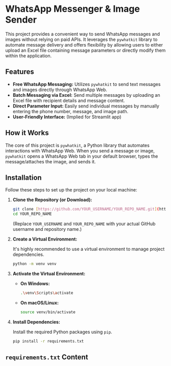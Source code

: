 # WhatsApp Messenger & Image Sender

This project provides a convenient way to send WhatsApp messages and images without relying on paid APIs. It leverages the `pywhatkit` library to automate message delivery and offers flexibility by allowing users to either upload an Excel file containing message parameters or directly modify them within the application.

## Features

* **Free WhatsApp Messaging:** Utilizes `pywhatkit` to send text messages and images directly through WhatsApp Web.
* **Batch Messaging via Excel:** Send multiple messages by uploading an Excel file with recipient details and message content.
* **Direct Parameter Input:** Easily send individual messages by manually entering the phone number, message, and image path.
* **User-Friendly Interface:** (Implied for Streamlit app)

## How it Works

The core of this project is `pywhatkit`, a Python library that automates interactions with WhatsApp Web. When you send a message or image, `pywhatkit` opens a WhatsApp Web tab in your default browser, types the message/attaches the image, and sends it.

## Installation

Follow these steps to set up the project on your local machine:

1.  **Clone the Repository (or Download):**

    ```bash
    git clone [https://github.com/YOUR_USERNAME/YOUR_REPO_NAME.git](https://github.com/YOUR_USERNAME/YOUR_REPO_NAME.git)
    cd YOUR_REPO_NAME
    ```
    (Replace `YOUR_USERNAME` and `YOUR_REPO_NAME` with your actual GitHub username and repository name.)

2.  **Create a Virtual Environment:**

    It's highly recommended to use a virtual environment to manage project dependencies.

    ```bash
    python -m venv venv
    ```

3.  **Activate the Virtual Environment:**

    * **On Windows:**
        ```bash
        .\venv\Scripts\activate
        ```
    * **On macOS/Linux:**
        ```bash
        source venv/bin/activate
        ```

4.  **Install Dependencies:**

    Install the required Python packages using `pip`.

    ```bash
    pip install -r requirements.txt
    ```

## `requirements.txt` Content
